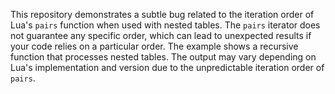 This repository demonstrates a subtle bug related to the iteration order of Lua's `pairs` function when used with nested tables.  The `pairs` iterator does not guarantee any specific order, which can lead to unexpected results if your code relies on a particular order. The example shows a recursive function that processes nested tables. The output may vary depending on Lua's implementation and version due to the unpredictable iteration order of `pairs`.